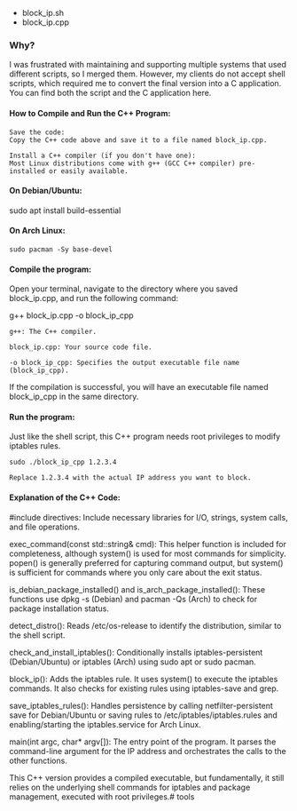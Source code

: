 *  block_ip.sh
*  block_ip.cpp


### Why? 
I was frustrated with maintaining and supporting multiple systems that used different scripts, so I merged them. However, my clients do not accept shell scripts, which required me to convert the final version into a C application. You can find both the script and the C application here.

#### How to Compile and Run the C++ Program:

    Save the code:
    Copy the C++ code above and save it to a file named block_ip.cpp.

    Install a C++ compiler (if you don't have one):
    Most Linux distributions come with g++ (GCC C++ compiler) pre-installed or easily available.

#### On Debian/Ubuntu:


sudo apt install build-essential

#### On Arch Linux:

    sudo pacman -Sy base-devel

#### Compile the program:
Open your terminal, navigate to the directory where you saved block_ip.cpp, and run the following command:

g++ block_ip.cpp -o block_ip_cpp

    g++: The C++ compiler.

    block_ip.cpp: Your source code file.

    -o block_ip_cpp: Specifies the output executable file name (block_ip_cpp).

If the compilation is successful, you will have an executable file named block_ip_cpp in the same directory.

#### Run the program:

Just like the shell script, this C++ program needs root privileges to modify iptables rules.

    sudo ./block_ip_cpp 1.2.3.4

    Replace 1.2.3.4 with the actual IP address you want to block.

#### Explanation of the C++ Code:

#include directives: Include necessary libraries for I/O, strings, system calls, and file operations.

exec_command(const std::string& cmd): This helper function is included for completeness, although system() is used for most commands for simplicity. popen() is generally preferred for capturing command output, but system() is sufficient for commands where you only care about the exit status.

is_debian_package_installed() and is_arch_package_installed(): These functions use dpkg -s (Debian) and pacman -Qs (Arch) to check for package installation status.

detect_distro(): Reads /etc/os-release to identify the distribution, similar to the shell script.

check_and_install_iptables(): Conditionally installs iptables-persistent (Debian/Ubuntu) or iptables (Arch) using sudo apt or sudo pacman.

block_ip(): Adds the iptables rule. It uses system() to execute the iptables commands. It also checks for existing rules using iptables-save and grep.

save_iptables_rules(): Handles persistence by calling netfilter-persistent save for Debian/Ubuntu or saving rules to /etc/iptables/iptables.rules and enabling/starting the iptables.service for Arch Linux.

main(int argc, char* argv[]): The entry point of the program. It parses the command-line argument for the IP address and orchestrates the calls to the other functions.

This C++ version provides a compiled executable, but fundamentally, it still relies on the underlying shell commands for iptables and package management, executed with root privileges.# tools
